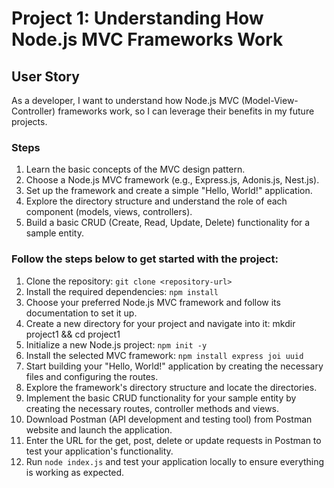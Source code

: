 # Project 1: Understanding How Node.js MVC Frameworks Work

## User Story
As a developer, I want to understand how Node.js MVC (Model-View-Controller) frameworks work, so I can leverage their benefits in my future projects.

### Steps
1. Learn the basic concepts of the MVC design pattern.
2. Choose a Node.js MVC framework (e.g., Express.js, Adonis.js, Nest.js).
3. Set up the framework and create a simple "Hello, World!" application.
4. Explore the directory structure and understand the role of each component (models, views, controllers).
5. Build a basic CRUD (Create, Read, Update, Delete) functionality for a sample entity.

### Follow the steps below to get started with the project:

1. Clone the repository: `git clone <repository-url>`
2. Install the required dependencies: `npm install`
3. Choose your preferred Node.js MVC framework and follow its documentation to set it up.
4. Create a new directory for your project and navigate into it: mkdir project1 && cd project1
5. Initialize a new Node.js project: `npm init -y`
6. Install the selected MVC framework: `npm install express joi uuid`
7. Start building your "Hello, World!" application by creating the necessary files and configuring the routes.
8. Explore the framework's directory structure and locate the directories.
9. Implement the basic CRUD functionality for your sample entity by creating the necessary routes, controller methods and views.
10. Download Postman (API development and testing tool) from Postman website and launch the application.
11. Enter the URL for the get, post, delete or update requests in Postman to test your application's functionality.
12. Run `node index.js` and test your application locally to ensure everything is working as expected.
